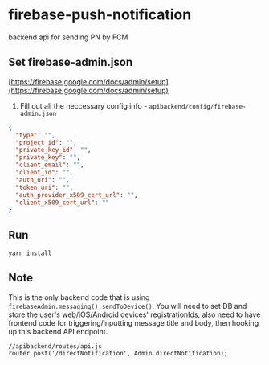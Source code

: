 # firebase-push-notification
backend api for sending PN by FCM


## Set firebase-admin.json
[https://firebase.google.com/docs/admin/setup](https://firebase.google.com/docs/admin/setup)
1. Fill out all the neccessary config info - `apibackend/config/firebase-admin.json`
```json
{
  "type": "",
  "project_id": "",
  "private_key_id": "",
  "private_key": "",
  "client_email": "",
  "client_id": "",
  "auth_uri": "",
  "token_uri": "",
  "auth_provider_x509_cert_url": "",
  "client_x509_cert_url": ""
}
```

## Run
```shellscript
yarn install
```

## Note
This is the only backend code that is using `firebaseAdmin.messaging().sendToDevice()`. You will need to set DB and store the user's web/iOS/Android devices' registrationIds, also need to have frontend code for triggering/inputting message title and body, then hooking up this backend API endpoint.
```shellscript
//apibackend/routes/api.js
router.post('/directNotification', Admin.directNotification);
```

